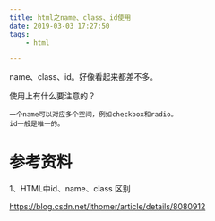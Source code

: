 ```yaml
---
title: html之name、class、id使用
date: 2019-03-03 17:27:50
tags:
	- html

---
```




name、class、id。好像看起来都差不多。

使用上有什么要注意的？



```
一个name可以对应多个空间，例如checkbox和radio。
id一般是唯一的。

```



# 参考资料

1、HTML中id、name、class 区别

https://blog.csdn.net/ithomer/article/details/8080912